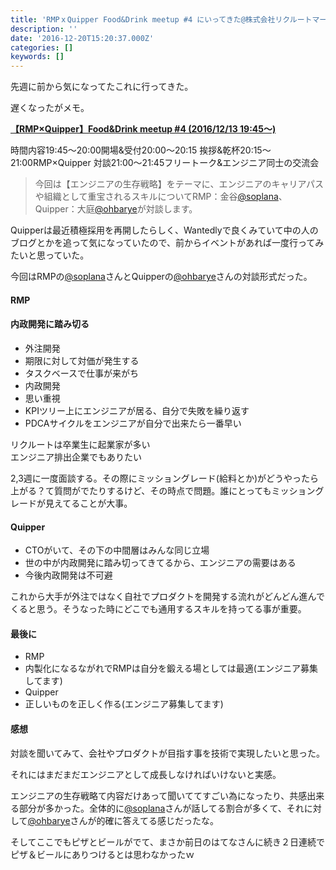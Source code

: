 ```yaml
---
title: 'RMPｘQuipper Food&Drink meetup #4 にいってきた@株式会社リクルートマーケティングパートナーズ'
description: ''
date: '2016-12-20T15:20:37.000Z'
categories: []
keywords: []
---
```


先週に前から気になってたこれに行ってきた。  
  
遅くなったがメモ。

[**【RMP×Quipper】Food&Drink meetup #4 (2016/12/13 19:45〜)**](https://rmp-quipper.connpass.com/event/46234/)

時間内容19:45～20:00開場&受付20:00～20:15 挨拶&乾杯20:15～21:00RMP×Quipper 対談21:00～21:45フリートーク&エンジニア同士の交流会

> 今回は【エンジニアの生存戦略】をテーマに、エンジニアのキャリアパスや組織として重宝されるスキルについてRMP：金谷[@soplana](https://twitter.com/soplana)、Quipper：大庭[@ohbarye](https://twitter.com/ohbarye)が対談します。

Quipperは最近積極採用を再開したらしく、Wantedlyで良くみていて中の人のブログとかを追って気になっていたので、前からイベントがあれば一度行ってみたいと思っていた。

今回はRMPの[@soplana](https://twitter.com/soplana)さんとQuipperの[@ohbarye](https://twitter.com/ohbarye)さんの対談形式だった。

#### RMP

#### 内政開発に踏み切る

*   外注開発
*   期限に対して対価が発生する
*   タスクベースで仕事が来がち
*   内政開発
*   思い重視
*   KPIツリー上にエンジニアが居る、自分で失敗を繰り返す
*   PDCAサイクルをエンジニアが自分で出来たら一番早い

リクルートは卒業生に起業家が多い  
エンジニア排出企業でもありたい

2,3週に一度面談する。その際にミッショングレード(給料とか)がどうやったら上がる？て質問がでたりするけど、その時点で問題。誰にとってもミッショングレードが見えてることが大事。

#### Quipper

*   CTOがいて、その下の中間層はみんな同じ立場
*   世の中が内政開発に踏み切ってきてるから、エンジニアの需要はある
*   今後内政開発は不可避

これから大手が外注ではなく自社でプロダクトを開発する流れがどんどん進んでくると思う。そうなった時にどこでも通用するスキルを持ってる事が重要。

#### 最後に

*   RMP
*   内製化になるながれでRMPは自分を鍛える場としては最適(エンジニア募集してます)
*   Quipper
*   正しいものを正しく作る(エンジニア募集してます)

#### 感想

対談を聞いてみて、会社やプロダクトが目指す事を技術で実現したいと思った。  
  
それにはまだまだエンジニアとして成長しなければいけないと実感。

エンジニアの生存戦略て内容だけあって聞いててすごい為になったり、共感出来る部分が多かった。全体的に[@soplana](https://twitter.com/soplana)さんが話してる割合が多くて、それに対して[@ohbarye](https://twitter.com/ohbarye)さんが的確に答えてる感じだったな。

そしてここでもピザとビールがでて、まさか前日のはてなさんに続き２日連続でピザ＆ビールにありつけるとは思わなかったｗ
